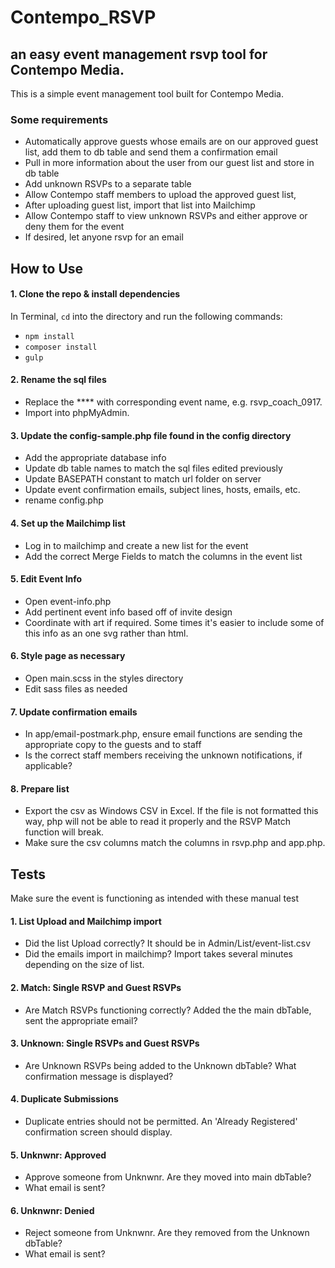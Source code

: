 # Contempo_RSVP

## an easy event management rsvp tool for Contempo Media.

This is a simple event management tool built for Contempo Media.

### Some requirements

* Automatically approve guests whose emails are on our approved guest list, add them to db table and send them a confirmation email
* Pull in more information about the user from our guest list and store in db table
* Add unknown RSVPs to a separate table
* Allow Contempo staff members to upload the approved guest list,
* After uploading guest list, import that list into Mailchimp
* Allow Contempo staff to view unknown RSVPs and either approve or deny them for the event
* If desired, let anyone rsvp for an email

## How to Use

#### 1. Clone the repo & install dependencies
In Terminal, `cd` into the directory and run the following commands:
- `npm install`
- `composer install`
- `gulp`

#### 2. Rename the sql files
- Replace the **** with corresponding event name, e.g. rsvp_coach_0917.
- Import into phpMyAdmin.

#### 3. Update the config-sample.php file found in the config directory
- Add the appropriate database info
- Update db table names to match the sql files edited previously
- Update BASEPATH constant to match url folder on server
- Update event confirmation emails, subject lines, hosts, emails, etc.
- rename config.php

#### 4. Set up the Mailchimp list
- Log in to mailchimp and create a new list for the event
- Add the correct Merge Fields to match the columns in the event list

#### 5. Edit Event Info
- Open event-info.php
- Add pertinent event info based off of invite design
- Coordinate with art if required. Some times it's easier to include some of this info as an one svg rather than html.

#### 6. Style page as necessary
- Open main.scss in the styles directory
- Edit sass files as needed

#### 7. Update confirmation emails
-  In app/email-postmark.php, ensure email functions are sending the appropriate copy to the guests and to staff
- Is the correct staff members receiving the unknown notifications, if applicable?

#### 8. Prepare list
- Export the csv as Windows CSV in Excel. If the file is not formatted this way, php will not be able to read it properly and the RSVP Match function will break.
- Make sure the csv columns match the columns in rsvp.php and app.php.

## Tests

Make sure the event is functioning as intended with these manual test

#### 1. List Upload and Mailchimp import
- Did the list Upload correctly? It should be in Admin/List/event-list.csv
- Did the emails import in mailchimp? Import takes several minutes depending on the size of list.
#### 2. Match: Single RSVP and Guest RSVPs
- Are Match RSVPs functioning correctly? Added the the main dbTable, sent the appropriate email?
#### 3. Unknown: Single RSVPs and Guest RSVPs
- Are Unknown RSVPs being added to the Unknown dbTable? What confirmation message is displayed?
#### 4. Duplicate Submissions
- Duplicate entries should not be permitted. An 'Already Registered' confirmation screen should display.
#### 5. Unknwnr: Approved
- Approve someone from Unknwnr. Are they moved into main dbTable?
- What email is sent?
#### 6. Unknwnr: Denied
- Reject someone from Unknwnr. Are they removed from the Unknown dbTable?
- What email is sent?
